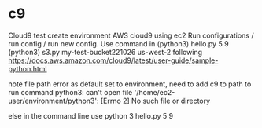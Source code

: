 # c9
Cloud9 test
create environment AWS cloud9 using ec2 
Run configurations / run config / run new config. Use command in 
(python3) hello.py 5 9
(python3) s3.py my-test-bucket221026 us-west-2
following
https://docs.aws.amazon.com/cloud9/latest/user-guide/sample-python.html


note file path error as default set to environment, need to add c9 to path to run command
python3: can't open file '/home/ec2-user/environment/python3': [Errno 2] No such file or directory

else in the command line use 
python 3 hello.py 5 9
